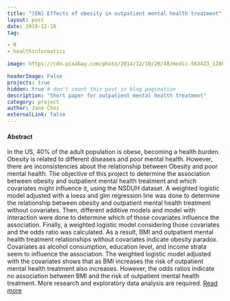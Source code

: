 ```yaml
---
title: "[EN] Effects of obesity in outpatient mental health treatment"
layout: post
date: 2019-12-16 
tag: 

- R 
- healthinformatics 

image: https://cdn.pixabay.com/photo/2014/12/10/20/48/medic-563423_1280.jpg

headerImage: False 
projects: true
hidden: true # don't count this post in blog pagination
description: "Short paper for outpatient mental health treatment" 
category: project
author: Jane Choi 
externalLink: false  
---
```


#### Abstract


In the US, 40% of the adult population is obese, becoming a health burden. Obesity is related to different diseases and poor mental health. However, there are inconsistencies about the relationship between Obesity and poor mental health. The objective of this project to determine the association between obesity and outpatient mental health treatment and which covariates might influence it, using the NSDUH dataset. A weighted logistic model adjusted with a loess and glm regression line was done to determine the relationship between obesity and outpatient mental health treatment without covariates. Then, different additive models and model with interaction were done to determine which of those covariates influence the association. Finally, a weighted logistic model considering those covariates and the odds ratio was calculated. As a result, BMI and outpatient mental health treatment relationships without covariates indicate obesity paradox. Covariates as alcohol consumption, education level, and income strata seem to influence the association. The weighted logistic model adjusted with the covariates shows that as BMI increases the risk of outpatient mental health treatment also increases. However, the odds ratios indicate no association between BMI and the risk of outpatient mental health treatment. More research and exploratory data analysis are required. [Read more](https://github.com/jaeyoung-jane-choi/papers/blob/main/Mental%20Health%20and%20BMI.pdf)
